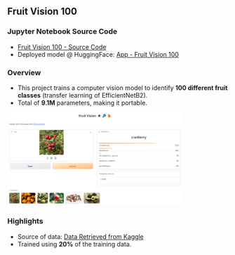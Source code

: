 ## Fruit Vision 100

### Jupyter Notebook Source Code

- [Fruit Vision 100 - Source Code](https://github.com/andrewtclin/fruit_vision_model/blob/master/fruit_vision_100.ipynb)
- Deployed model @ HuggingFace: [App - Fruit Vision 100](https://huggingface.co/spaces/tclin/fruit_vision_100)

### Overview

- This project trains a computer vision model to identify **100 different fruit classes** (transfer learning of EfficientNetB2).
- Total of **9.1M** parameters, making it portable.

<img src="image/app_snapshot.png" alt="Alt Text" width="400" height="auto">

### Highlights

- Source of data: [Data Retrieved from Kaggle](https://www.kaggle.com/datasets/marquis03/fruits-100)
- Trained using **20%** of the training data.
